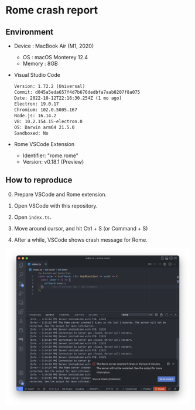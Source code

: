 # Rome crash report

## Environment

- Device : MacBook Air (M1, 2020)
    - OS : macOS Monterey 12.4
    - Memory : 8GB

- Visual Studio Code
    ```
    Version: 1.72.2 (Universal)
    Commit: d045a5eda657f4d7b676dedbfa7aab8207f8a075
    Date: 2022-10-12T22:16:30.254Z (1 mo ago)
    Electron: 19.0.17
    Chromium: 102.0.5005.167
    Node.js: 16.14.2
    V8: 10.2.154.15-electron.0
    OS: Darwin arm64 21.5.0
    Sandboxed: No
    ```

- Rome VSCode Extension
    - Identifier: "rome.rome"
    - Version: v0.18.1 (Preview)

## How to reproduce

0. Prepare VSCode and Rome extension.

1. Open VSCode with this repository.

2. Open `index.ts`.

3. Move around cursor, and hit Ctrl + S (or Command + S)

4. After a while, VSCode shows crash message for Rome.

![screenshot](screenshot.png)
